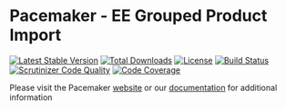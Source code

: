 # Pacemaker - EE Grouped Product Import

[![Latest Stable Version](https://img.shields.io/packagist/v/techdivision/import-product-grouped-ee.svg?style=flat-square)](https://packagist.org/packages/techdivision/import-product-grouped-ee) 
 [![Total Downloads](https://img.shields.io/packagist/dt/techdivision/import-product-grouped-ee.svg?style=flat-square)](https://packagist.org/packages/techdivision/import-product-grouped-ee)
 [![License](https://img.shields.io/packagist/l/techdivision/import-product-grouped-ee.svg?style=flat-square)](https://packagist.org/packages/techdivision/import-product-grouped-ee)
 [![Build Status](https://img.shields.io/travis/techdivision/import-product-grouped-ee/master.svg?style=flat-square)](http://travis-ci.org/techdivision/import-product-grouped-ee)
 [![Scrutinizer Code Quality](https://img.shields.io/scrutinizer/g/techdivision/import-product-grouped-ee/master.svg?style=flat-square)](https://scrutinizer-ci.com/g/techdivision/import-product-grouped-ee/?branch=master) [![Code Coverage](https://img.shields.io/scrutinizer/coverage/g/techdivision/import-product-grouped-ee/master.svg?style=flat-square)](https://scrutinizer-ci.com/g/techdivision/import-product-grouped-ee/?branch=master)

Please visit the Pacemaker [website](https://pacemaker.techdivision.com) or our [documentation](https://docs.met.tdintern.de/pacemaker/1.3/) for additional information

